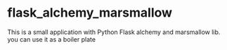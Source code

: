 # flask_alchemy_marsmallow
This is a small application with Python Flask alchemy and marsmallow lib. you can use it as a boiler plate
